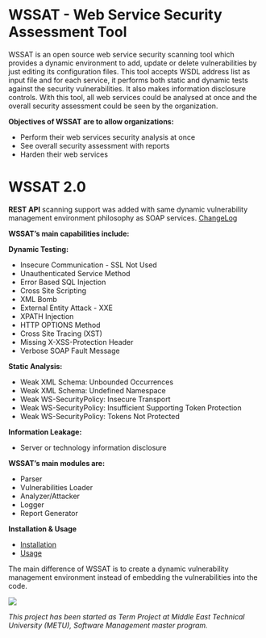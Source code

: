 ﻿# WSSAT - Web Service Security Assessment Tool
WSSAT is an open source web service security scanning tool which provides a dynamic environment to add, update or delete vulnerabilities by just editing its configuration files. This tool accepts WSDL address list as input file and for each service, it performs both static and dynamic tests against the security vulnerabilities. It also makes information disclosure controls.
With this tool, all web services could be analysed at once and the overall security assessment could be seen by the organization.

**Objectives of WSSAT are to allow organizations:**
* Perform their web services security analysis at once
* See overall security assessment with reports
* Harden their web services

# WSSAT 2.0
**REST API** scanning support was added with same dynamic vulnerability management environment philosophy as SOAP services. [ChangeLog](https://github.com/YalcinYolalan/WSSAT/blob/master/CHANGELOG.md)

**WSSAT’s main capabilities include:**

**Dynamic Testing:**
* Insecure Communication - SSL Not Used
* Unauthenticated Service Method
* Error Based SQL Injection
* Cross Site Scripting
* XML Bomb
* External Entity Attack - XXE
* XPATH Injection
* HTTP OPTIONS Method
* Cross Site Tracing (XST)
* Missing X-XSS-Protection Header
* Verbose SOAP Fault Message

**Static Analysis:**
* Weak XML Schema: Unbounded Occurrences
* Weak XML Schema: Undefined Namespace
* Weak WS-SecurityPolicy: Insecure Transport
* Weak WS-SecurityPolicy: Insufficient Supporting Token Protection
* Weak WS-SecurityPolicy: Tokens Not Protected

**Information Leakage:**
* Server or technology information disclosure

**WSSAT’s main modules are:**
* Parser
* Vulnerabilities Loader
* Analyzer/Attacker
* Logger
* Report Generator

**Installation & Usage**
* [Installation](https://github.com/YalcinYolalan/WSSAT/wiki/Installation)
* [Usage](https://github.com/YalcinYolalan/WSSAT/wiki/USAGE)

The main difference of WSSAT is to create a dynamic vulnerability management environment instead of embedding the vulnerabilities into the code.

<a href="https://www.blackhat.com/us-16/arsenal.html#web-service-security-assessment-tool-wssat" target="_blank"><img src="https://www.toolswatch.org/badges/arsenal/2016.svg" border="0"/></a>

_This project has been started as Term Project at Middle East Technical University (METU), Software Management master program._

